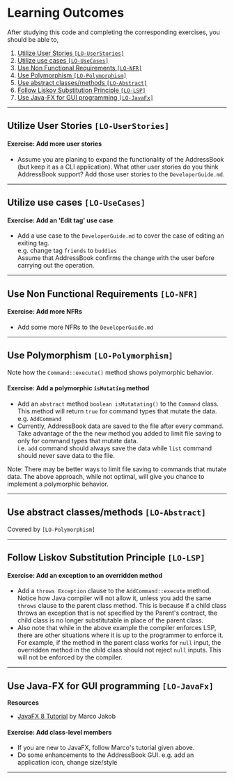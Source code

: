 # Learning Outcomes
After studying this code and completing the corresponding exercises, you should be able to,

1. [Utilize User Stories `[LO-UserStories]`](#utilize-user-stories-lo-userstories)
1. [Utilize use cases `[LO-UseCases]`](#utilize-use-cases-lo-usecases)
1. [Use Non Functional Requirements `[LO-NFR]`](#use-non-functional-requirements-lo-nfr)
1. [Use Polymorphism `[LO-Polymorphism]`](#use-polymorphism-lo-polymorphism)
1. [Use abstract classes/methods `[LO-Abstract]`](#use-abstract-classesmethods-lo-abstract)
1. [Follow Liskov Substitution Principle `[LO-LSP]`](#follow-liskov-substitution-principle-lo-lsp)
1. [Use Java-FX for GUI programming `[LO-JavaFx]`](#use-java-fx-for-gui-programming-lo-javafx)



------------------------------------------------------------------------------------------------------

## Utilize User Stories `[LO-UserStories]`
  
#### Exercise: Add more user stories 

* Assume you are planing to expand the functionality of the AddressBook (but keep it as a CLI application).
  What other user stories do you think AddressBook support? Add those user stories to the `DeveloperGuide.md`. 

------------------------------------------------------------------------------------------------------

## Utilize use cases `[LO-UseCases]`

#### Exercise: Add an 'Edit tag' use case 
* Add a use case to the `DeveloperGuide.md` to cover the case of editing an exiting tag.<br> 
  e.g. change tag `friends` to `buddies` <br>
  Assume that AddressBook confirms the change with the user before carrying out the operation. 

------------------------------------------------------------------------------------------------------

## Use Non Functional Requirements `[LO-NFR]`

#### Exercise: Add more NFRs 

* Add some more NFRs to the `DeveloperGuide.md`

------------------------------------------------------------------------------------------------------

## Use Polymorphism `[LO-Polymorphism]`

Note how the `Command::execute()` method shows polymorphic behavior. 

#### Exercise: Add a polymorphic `isMutating` method 

* Add an `abstract` method `boolean isMutatating()` to the `Command` class. This method will return `true` for
  command types that mutate the data. e.g. `AddCommand`
* Currently, AddressBook data are saved to the file after every command. 
  Take advantage of the the new method you added to limit file saving to only for command types that mutate data.<br>
  i.e. `add` command should always save the data while `list` command should never save data to the file.

Note: There may be better ways to limit file saving to commands that mutate data. The above approach, while not
 optimal, will give you chance to implement a polymorphic behavior.  

------------------------------------------------------------------------------------------------------

## Use abstract classes/methods `[LO-Abstract]`

Covered by `[LO-Polymorphism]`

------------------------------------------------------------------------------------------------------

## Follow Liskov Substitution Principle `[LO-LSP]`

#### Exercise: Add an exception to an overridden method

* Add a `throws Exception` clause to the `AddCommand::execute` method. Notice how Java compiler will not allow it,
  unless you add the same `throws` clause to the parent class method. This is because if a child class throws
  an exception that is not specified by the Parent's contract, the child class is no longer substitutable in place of 
  the parent class.
* Also note that while in the above example the compiler enforces LSP, there are other situations where it is up to
  the programmer to enforce it. For example, if the method in the parent class works for `null` input, the overridden
  method in the child class should not reject `null` inputs. This will not be enforced by the compiler.
  
------------------------------------------------------------------------------------------------------

## Use Java-FX for GUI programming `[LO-JavaFx]`

**Resources**

* [JavaFX 8 Tutorial](http://code.makery.ch/library/javafx-8-tutorial/) by Marco Jakob

#### Exercise: Add class-level members

* If you are new to JavaFX, follow Marco's tutorial given above.
* Do some enhancements to the AddressBook GUI. e.g. add an application icon, change size/style 

------------------------------------------------------------------------------------------------------

